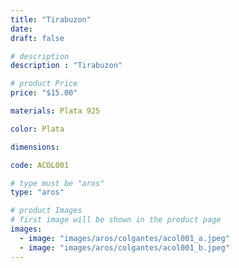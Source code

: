 ```yaml
---
title: "Tirabuzon"
date: 
draft: false

# description
description : "Tirabuzon"

# product Price
price: "$15.00"

materials: Plata 925

color: Plata

dimensions:

code: ACOL001

# type must be "aros"
type: "aros"

# product Images
# first image will be shown in the product page
images:
  - image: "images/aros/colgantes/acol001_a.jpeg"
  - image: "images/aros/colgantes/acol001_b.jpeg"
---
```



